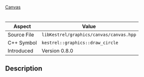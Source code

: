 [Canvas](index.md)
# 
| Aspect | Value |
| --- | --- |
| Source File | `libKestrel/graphics/canvas/canvas.hpp` |
| C++ Symbol | `kestrel::graphics::draw_circle` |
| Introduced | Version 0.8.0 |
## Description
